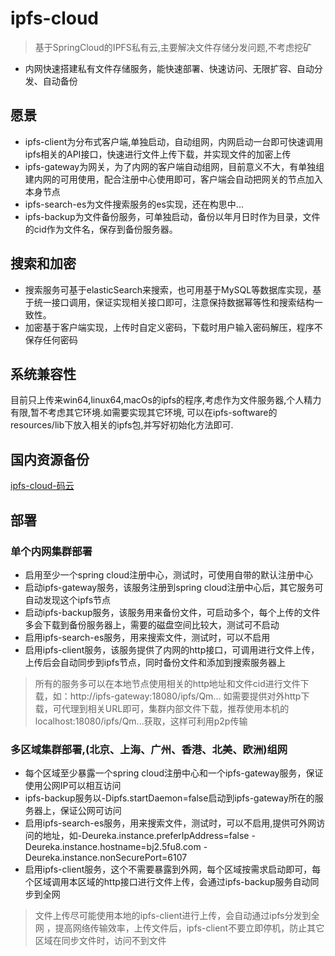 # ipfs-cloud

> 基于SpringCloud的IPFS私有云,主要解决文件存储分发问题,不考虑挖矿
* 内网快速搭建私有文件存储服务，能快速部署、快速访问、无限扩容、自动分发、自动备份

## 愿景
* ipfs-client为分布式客户端,单独启动，自动组网，内网启动一台即可快速调用ipfs相关的API接口，快速进行文件上传下载，并实现文件的加密上传
* ipfs-gateway为网关，为了内网的客户端自动组网，目前意义不大，有单独组建内网的可用使用，配合注册中心使用即可，客户端会自动把网关的节点加入本身节点
* ipfs-search-es为文件搜索服务的es实现，还在构思中...
* ipfs-backup为文件备份服务，可单独启动，备份以年月日时作为目录，文件的cid作为文件名，保存到备份服务器。

## 搜索和加密
* 搜索服务可基于elasticSearch来搜索，也可用基于MySQL等数据库实现，基于统一接口调用，保证实现相关接口即可，注意保持数据幂等性和搜索结构一致性。
* 加密基于客户端实现，上传时自定义密码，下载时用户输入密码解压，程序不保存任何密码

## 系统兼容性
目前只上传来win64,linux64,macOs的ipfs的程序,考虑作为文件服务器,个人精力有限,暂不考虑其它环境.如需要实现其它环境,
可以在ipfs-software的resources/lib下放入相关的ipfs包,并写好初始化方法即可.

## 国内资源备份
[ipfs-cloud-码云](https://gitee.com/doobo/ipfs-cloud)

## 部署
### 单个内网集群部署
* 启用至少一个spring cloud注册中心，测试时，可使用自带的默认注册中心
* 启动ipfs-gateway服务，该服务注册到spring cloud注册中心后，其它服务可自动发现这个ipfs节点
* 启动ipfs-backup服务，该服务用来备份文件，可启动多个，每个上传的文件多会下载到备份服务器上，需要的磁盘空间比较大，测试可不启动
* 启用ipfs-search-es服务，用来搜索文件，测试时，可以不启用
* 启用ipfs-client服务，该服务提供了内网的http接口，可调用进行文件上传，上传后会自动同步到ipfs节点，同时备份文件和添加到搜索服务器上

> 所有的服务多可以在本地节点使用相关的http地址和文件cid进行文件下载，如：http://ipfs-gateway:18080/ipfs/Qm...
> 如需要提供对外http下载，可代理到相关URL即可，集群内部文件下载，推荐使用本机的localhost:18080/ipfs/Qm...获取，这样可利用p2p传输

### 多区域集群部署,(北京、上海、广州、香港、北美、欧洲)组网
* 每个区域至少暴露一个spring cloud注册中心和一个ipfs-gateway服务，保证使用公网IP可以相互访问
* ipfs-backup服务以-Dipfs.startDaemon=false启动到ipfs-gateway所在的服务器上，保证公网可访问
* 启用ipfs-search-es服务，用来搜索文件，测试时，可以不启用,提供可外网访问的地址，如-Deureka.instance.preferIpAddress=false -Deureka.instance.hostname=bj2.5fu8.com -Deureka.instance.nonSecurePort=6107
* 启用ipfs-client服务，这个不需要暴露到外网，每个区域按需求启动即可，每个区域调用本区域的http接口进行文件上传，会通过ipfs-backup服务自动同步到全网

> 文件上传尽可能使用本地的ipfs-client进行上传，会自动通过ipfs分发到全网
> ，提高网络传输效率，上传文件后，ipfs-client不要立即停机，防止其它区域在同步文件时，访问不到文件
